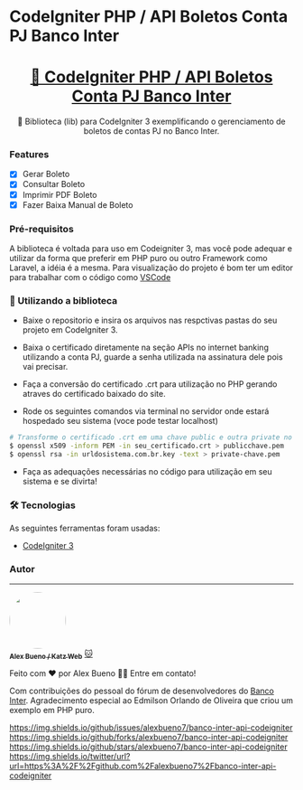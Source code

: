 # CodeIgniter PHP / API Boletos Conta PJ Banco Inter

## 
<h1 align="center">
    <a href="https://www.bancointer.com.br/empresas/conta-digital/pessoa-juridica/">🔗 CodeIgniter PHP / API Boletos Conta PJ Banco Inter</a>
</h1>
<p align="center">🚀 Biblioteca (lib) para CodeIgniter 3 exemplificando o gerenciamento de boletos de contas PJ no Banco Inter.
</p>

### Features

- [x] Gerar Boleto
- [x] Consultar Boleto
- [x] Imprimir PDF Boleto
- [x] Fazer Baixa Manual de Boleto

### Pré-requisitos

A biblioteca é voltada para uso em Codeigniter 3, mas você pode adequar e utilizar da forma que preferir em PHP puro ou outro Framework como Laravel, a idéia é a mesma. Para visualização do projeto é bom ter um editor para trabalhar com o código como [VSCode](https://code.visualstudio.com/)

### 🎲 Utilizando a biblioteca

- Baixe o repositorio e insira os arquivos nas respctivas pastas do seu projeto em CodeIgniter 3.
- Baixa o certificado diretamente na seção APIs no internet banking utilizando a conta PJ, guarde a senha utilizada na assinatura dele pois vai precisar.
- Faça a conversão do certificado .crt para utilização no PHP gerando atraves do certificado baixado do site.

- Rode os seguintes comandos via terminal no servidor onde estará hospedado seu sistema (voce pode testar localhost)

```bash
# Transforme o certificado .crt em uma chave public e outra private no formato .pem
$ openssl x509 -inform PEM -in seu_certificado.crt > publicchave.pem
$ openssl rsa -in urldosistema.com.br.key -text > private-chave.pem
```
- Faça as adequações necessárias no código para utilização em seu sistema e se divirta!


### 🛠 Tecnologias

As seguintes ferramentas foram usadas:

- [CodeIgniter 3](https://codeigniter.com/download)

### Autor
---
<a href="https://www.katzweb.com.br">
 <img style="border-radius: 50%;" style="height:auto;" alt="" class="avatar avatar-user width-full border color-bg-primary" src="https://avatars.githubusercontent.com/u/62678401?v=4" width="100" height="100"/>
 <br />
 <sub><b>Alex Bueno / Katz Web</b></sub></a> <a href="https://www.katzweb.com.br" title="Alex Bueno">🐱</a>


Feito com ❤️ por Alex Bueno 👋🏽 Entre em contato!

Com contribuições do pessoal do fórum de desenvolvedores do [Banco Inter](https://developers.bancointer.com.br/reference).
Agradecimento especial ao Edmilson Orlando de Oliveira que criou um exemplo em PHP puro.

https://img.shields.io/github/issues/alexbueno7/banco-inter-api-codeigniter
https://img.shields.io/github/forks/alexbueno7/banco-inter-api-codeigniter
https://img.shields.io/github/stars/alexbueno7/banco-inter-api-codeigniter
https://img.shields.io/twitter/url?url=https%3A%2F%2Fgithub.com%2Falexbueno7%2Fbanco-inter-api-codeigniter